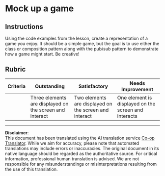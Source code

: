 <!--
CO_OP_TRANSLATOR_METADATA:
{
  "original_hash": "009bdedee9cc82988264be8cb31f9bf4",
  "translation_date": "2025-08-28T11:39:06+00:00",
  "source_file": "6-space-game/1-introduction/assignment.md",
  "language_code": "en"
}
-->
# Mock up a game

## Instructions

Using the code examples from the lesson, create a representation of a game you enjoy. It should be a simple game, but the goal is to use either the class or composition pattern along with the pub/sub pattern to demonstrate how a game might start. Be creative!

## Rubric

| Criteria | Outstanding                                             | Satisfactory                                          | Needs Improvement                                   |
| -------- | ------------------------------------------------------- | ----------------------------------------------------- | --------------------------------------------------- |
|          | Three elements are displayed on the screen and interact | Two elements are displayed on the screen and interact | One element is displayed on the screen and interacts |

---

**Disclaimer**:  
This document has been translated using the AI translation service [Co-op Translator](https://github.com/Azure/co-op-translator). While we aim for accuracy, please note that automated translations may include errors or inaccuracies. The original document in its native language should be regarded as the authoritative source. For critical information, professional human translation is advised. We are not responsible for any misunderstandings or misinterpretations resulting from the use of this translation.